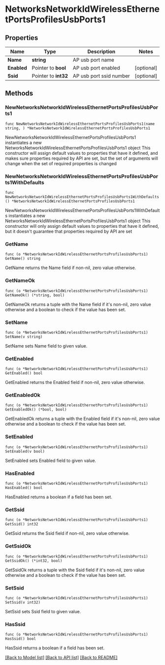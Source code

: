# NetworksNetworkIdWirelessEthernetPortsProfilesUsbPorts1

## Properties

Name | Type | Description | Notes
------------ | ------------- | ------------- | -------------
**Name** | **string** | AP usb port name | 
**Enabled** | Pointer to **bool** | AP usb port enabled | [optional] 
**Ssid** | Pointer to **int32** | AP usb port ssid number | [optional] 

## Methods

### NewNetworksNetworkIdWirelessEthernetPortsProfilesUsbPorts1

`func NewNetworksNetworkIdWirelessEthernetPortsProfilesUsbPorts1(name string, ) *NetworksNetworkIdWirelessEthernetPortsProfilesUsbPorts1`

NewNetworksNetworkIdWirelessEthernetPortsProfilesUsbPorts1 instantiates a new NetworksNetworkIdWirelessEthernetPortsProfilesUsbPorts1 object
This constructor will assign default values to properties that have it defined,
and makes sure properties required by API are set, but the set of arguments
will change when the set of required properties is changed

### NewNetworksNetworkIdWirelessEthernetPortsProfilesUsbPorts1WithDefaults

`func NewNetworksNetworkIdWirelessEthernetPortsProfilesUsbPorts1WithDefaults() *NetworksNetworkIdWirelessEthernetPortsProfilesUsbPorts1`

NewNetworksNetworkIdWirelessEthernetPortsProfilesUsbPorts1WithDefaults instantiates a new NetworksNetworkIdWirelessEthernetPortsProfilesUsbPorts1 object
This constructor will only assign default values to properties that have it defined,
but it doesn't guarantee that properties required by API are set

### GetName

`func (o *NetworksNetworkIdWirelessEthernetPortsProfilesUsbPorts1) GetName() string`

GetName returns the Name field if non-nil, zero value otherwise.

### GetNameOk

`func (o *NetworksNetworkIdWirelessEthernetPortsProfilesUsbPorts1) GetNameOk() (*string, bool)`

GetNameOk returns a tuple with the Name field if it's non-nil, zero value otherwise
and a boolean to check if the value has been set.

### SetName

`func (o *NetworksNetworkIdWirelessEthernetPortsProfilesUsbPorts1) SetName(v string)`

SetName sets Name field to given value.


### GetEnabled

`func (o *NetworksNetworkIdWirelessEthernetPortsProfilesUsbPorts1) GetEnabled() bool`

GetEnabled returns the Enabled field if non-nil, zero value otherwise.

### GetEnabledOk

`func (o *NetworksNetworkIdWirelessEthernetPortsProfilesUsbPorts1) GetEnabledOk() (*bool, bool)`

GetEnabledOk returns a tuple with the Enabled field if it's non-nil, zero value otherwise
and a boolean to check if the value has been set.

### SetEnabled

`func (o *NetworksNetworkIdWirelessEthernetPortsProfilesUsbPorts1) SetEnabled(v bool)`

SetEnabled sets Enabled field to given value.

### HasEnabled

`func (o *NetworksNetworkIdWirelessEthernetPortsProfilesUsbPorts1) HasEnabled() bool`

HasEnabled returns a boolean if a field has been set.

### GetSsid

`func (o *NetworksNetworkIdWirelessEthernetPortsProfilesUsbPorts1) GetSsid() int32`

GetSsid returns the Ssid field if non-nil, zero value otherwise.

### GetSsidOk

`func (o *NetworksNetworkIdWirelessEthernetPortsProfilesUsbPorts1) GetSsidOk() (*int32, bool)`

GetSsidOk returns a tuple with the Ssid field if it's non-nil, zero value otherwise
and a boolean to check if the value has been set.

### SetSsid

`func (o *NetworksNetworkIdWirelessEthernetPortsProfilesUsbPorts1) SetSsid(v int32)`

SetSsid sets Ssid field to given value.

### HasSsid

`func (o *NetworksNetworkIdWirelessEthernetPortsProfilesUsbPorts1) HasSsid() bool`

HasSsid returns a boolean if a field has been set.


[[Back to Model list]](../README.md#documentation-for-models) [[Back to API list]](../README.md#documentation-for-api-endpoints) [[Back to README]](../README.md)


